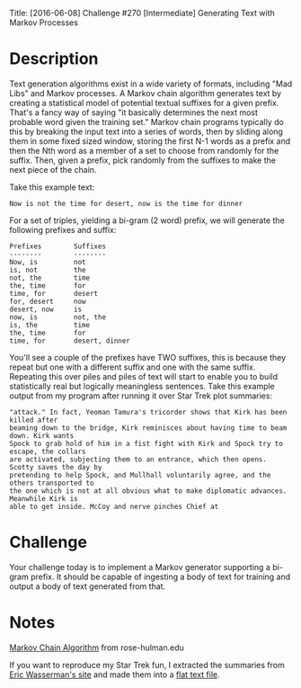 Title: [2016-06-08] Challenge #270 [Intermediate] Generating Text with Markov Processes

# Description

Text generation algorithms exist in a wide variety of formats, including "Mad Libs" and Markov processes. A Markov chain algorithm generates text by creating a statistical model of potential textual suffixes for a given prefix. That's a fancy way of saying "it basically determines the next most probable word given the training set." Markov chain programs typically do this by breaking the input text into a series of words, then by sliding along them in some fixed sized window, storing the first N-1 words as a prefix and then the Nth word as a member of a set to choose from randomly for the suffix. Then, given a prefix, pick randomly from the suffixes to make the next piece of the chain. 

Take this example text:

    Now is not the time for desert, now is the time for dinner 

For a set of triples, yielding a bi-gram (2 word) prefix, we will generate the following prefixes and suffix:

    Prefixes        Suffixes
    --------        --------
    Now, is         not
    is, not         the
    not, the        time
    the, time       for
    time, for       desert
    for, desert     now
    desert, now     is
    now, is         not, the  
    is, the         time
    the, time       for
    time, for       desert, dinner

You'll see a couple of the prefixes have TWO suffixes, this is because they repeat but one with a different suffix and one with the same suffix. Repeating this over piles and piles of text will start to enable you to build statistically real but logically meaningless sentences. Take this example output from my program after running it over Star Trek plot summaries:

    "attack." In fact, Yeoman Tamura's tricorder shows that Kirk has been killed after
    beaming down to the bridge, Kirk reminisces about having time to beam down. Kirk wants
    Spock to grab hold of him in a fist fight with Kirk and Spock try to escape, the collars
    are activated, subjecting them to an entrance, which then opens. Scotty saves the day by
    pretending to help Spock, and Mullhall voluntarily agree, and the others transported to
    the one which is not at all obvious what to make diplomatic advances. Meanwhile Kirk is
    able to get inside. McCoy and nerve pinches Chief at

# Challenge

Your challenge today is to implement a Markov generator supporting a bi-gram prefix. It should be capable of ingesting a body of text for training and output a body of text generated from that. 

# Notes

[Markov Chain Algorithm](http://www.rose-hulman.edu/Users/faculty/young/CS-Classes/csse220/200820/web/Programs/Markov/markov.html) from rose-hulman.edu

If you want to reproduce my Star Trek fun, I extracted the summaries from [Eric Wasserman's site](http://www.ericweisstein.com/fun/startrek/) and made them into a [flat text file](https://drive.google.com/file/d/0B3rX15hRO_71NEt0cl8tcWMxNnM/view?usp=sharing). 
